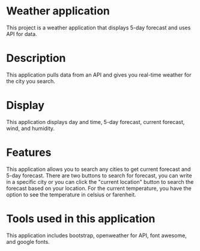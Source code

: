# Weather application

This project is a weather application that displays 5-day forecast and uses API for data.

# Description

This application pulls data from an API and gives you real-time weather for the city you search.

# Display

This application displays day and time, 5-day forecast, current forecast, wind, and humidity.

# Features

This application allows you to search any cities to get current forecast and 5-day forecast. There are two buttons to search for forecast, you can write in a specific city or you can click the "current location" button to search the forecast based on your location. For the current temperature, you have the option to see the temperature in celsius or farenheit.

# Tools used in this application

This application includes bootstrap, openweather for API, font awesome, and google fonts.
